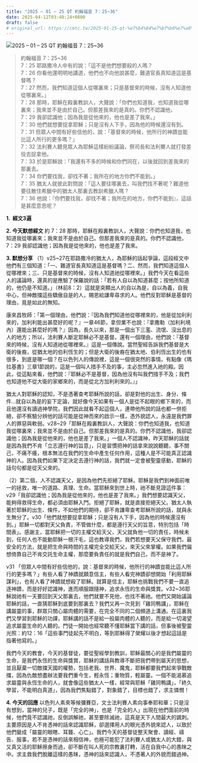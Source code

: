 ```yaml
---
title: "2025 – 01 – 25 QT 約翰福音 7：25~36"
date: 2025-04-12T03:40:24+0800
draft: false
# original_url: https://cmtc.tw/2025-01-25-qt-%e7%b4%84%e7%bf%b0%e7%a6%8f%e9%9f%b3-7%ef%bc%9a2536
---
```


![2025 – 01 – 25 QT 約翰福音 7：25\~36](/images/qt.jpg  "2025 – 01 – 25 QT 約翰福音 7：25\~36")

> 約翰福音 7：25\~36  
> 7：25 耶路撒冷人中有的說：「這不是他們想要殺的人嗎？  
> 7：26 你看他還明明地講道，他們也不向他說甚麼，難道官長真知道這是基督嗎？  
> 7：27 然而，我們知道這個人從哪裏來；只是基督來的時候，沒有人知道他從哪裏來。」  
> 7：28 那時，耶穌在殿裏教訓人，大聲說：「你們也知道我，也知道我從哪裏來；我來並不是由於自己。但那差我來的是真的。你們不認識他，  
> 7：29 我卻認識他；因為我是從他來的，他也是差了我來。」  
> 7：30 他們就想要捉拿耶穌；只是沒有人下手，因為他的時候還沒有到。  
> 7：31 但眾人中間有好些信他的，說：「基督來的時候，他所行的神蹟豈能比這人所行的更多嗎？」  
> 7：32 法利賽人聽見眾人為耶穌這樣紛紛議論，祭司長和法利賽人就打發差役去捉拿他。  
> 7：33 於是耶穌說：「我還有不多的時候和你們同在，以後就回到差我來的那裏去。  
> 7：34 你們要找我，卻找不著；我所在的地方你們不能到。」  
> 7：35 猶太人就彼此對問說：「這人要往哪裏去，叫我們找不著呢？難道他要往散住希臘中的猶太人那裏去教訓希臘人嗎？  
> 7：36 他說：『你們要找我，卻找不著；我所在的地方，你們不能到』，這話是甚麼意思呢？

**1.  經文3遍**

**2. 今天默想經文**
約 7：28 那時，耶穌在殿裏教訓人，大聲說：你們也知道我，也知道我從哪裏來；我來並不是由於自己。但那差我來的是真的。你們不認識他，  
7：29 我卻認識他；因為我是從他來的，他也是差了我來。

**3. 默想分享**
（1）v25\~27在耶路撒冷的猶太人，為耶穌的話起爭論，這段經文中他們有三個知道：「一、難道官長真知道這是基督嗎？二、然而，我們知道這個人從哪裡來；三、只是基督來的時候，沒有人知道祂從哪裡來。」我們今天在看這些人的議論時，還真的是應驗了保羅說的話：「若有人自以為知道甚麼；按他所知道的，他仍是不知道。」（林前8：2）這就是突顯出人的自以為是，自以為義，自我中心，但神敵擋這些驕傲自是的人，賜恩給謙卑尋求的人。他們反對耶穌是基督的理由，竟是如此的無知。

康來昌牧師：「第一個理由，他們說：『因為我們知道他從哪裡來的，他是從加利利來的，加利利能出甚麼好的呢？』一章46節，拿但業不也說：『拿撒勒（加利利境內）還能出甚麼好的嗎？』因為，長久以來，那是一個出下三濫、流氓、沒出息的人的地方；所以，法利賽人斷定耶穌必不是基督。還有一個理由，他們說：『基督來的時候，沒有人知道祂從哪裡來。』這是一個傳說。當然聖經告訴我們基督是大衛的後裔，從猶太地的伯利恆生的；但是大衛的後裔在猶太地、伯利恆出生的也有很多，到底是哪一個？在以色列人的傳說裡，這是一個很突然的事情。有點像《瑪拉基書》三章1節說的，這是一個叫人措手不及的事，主必忽然進入祂的殿。因此，從這點來看，他們說：『耶穌必不是基督，因為他沒有叫我們措手不及；我們也知道他不從大衛的家鄉來的，而是從北方加利利來的。』」

猶太人對耶穌的認知，不是憑著查考耶穌所說的話，卻是對他的出生、身分、條件…就自以為是的妄下定論，就好像今天如果有一個人是從不起眼的鄉下來的，而且他還沒有讀過神學院，我們因此就看不起這個人，連帶他所說的話也都一併拒絕，卻不察驗分辨他的話可能是從神而來的啟示一樣，憑外貌認人，永遠是我們罪人的罪惡與軟弱。v28\~29「耶穌在殿裏教訓人，大聲說：你們也知道我，也知道我從哪裏來；我來並不是由於自己。但那差我來的是真的。你們不認識他，我卻認識他；因為我是從他來的，他也是差了我來。」一個人不認識神，昨天耶穌的話就是因為我們不肯「立志遵行神的旨意」，只是習慣把神的話拿來說說聽聽，事不關己，不痛不癢，根本無法在我們的生命中產生任何作用，這種人是不可能真正認識神的人。因為我們如果下定決定去遵行神的話，我們就一定會被聖靈感動，耶穌的話句句都是從天父來的。

（2）第二個，人不認識天父，是因為他們先拒絕了耶穌。耶穌是我們到神面前唯一的拯救，唯一的道路、真理、生命。當耶穌來到世上時，祂不斷見證這件事：v29「我卻認識他；因為我是從他來的，他也是差了我來。」我們想要認識天父，能夠得救得生命，都必須由耶穌入門。拒絕了耶穌，就是直接拒絕天父。猶太人執著於耶穌的出生、條件，不如他們的期待，卻不肯謙卑查考耶穌所說的話，就與永生無分了。v30「他們就想要捉拿耶穌；只是沒有人下手，因為他的時候還沒有到。」耶穌一切都對天父負責，不管做什麼，都是遵行天父的旨意，特別包括「時間表」。感謝主，當耶穌把一切的主權交給天父，天父就負他一切的責任，時候未到，任何人也不能動耶穌一根汗毛，這也教導我們，我們若想要天父保守我們，最安全的方法，就是把生命與時間的主權完全交給天父，來天父來掌權。如果我們偏想倚靠自己不肯交託生命主權，那麼要負責任的就是我們自己，而不是神了。

v31 「但眾人中間有好些信他的，說：基督來的時候，他所行的神蹟豈能比這人所行的更多嗎？」有些人看了神蹟就願意信主，有些人看完神蹟卻想開始「利用耶穌謀利」，也有人看了神蹟就想殺了耶穌。就算是信主，耶穌也挑戰我們不要一直追逐神蹟，而是好好認識神，進而順服跟隨神，追求永恆的生命與獎賞。v32\~36耶穌說祂有一天要回到天父那裏去，他們就要不見他，也找不著祂。他們又開始議論耶穌的話，一直猜耶穌到底要到那裏去？我們又再一次見到「雞同鴨講」，耶穌在講屬靈的事，群眾只關心屬肉體的需要，在完全不同的二個頻道上溝通。在這裏我們又學習到耶穌的功課，耶穌講的話不是給一般屬肉體的人聽的，而是給一切渴望追求屬靈生命的人聽的。門徒一開始也經常聽不懂耶穌當下講的話，但事後被聖靈光照：約12：16「這些事門徒起先不明白，等到耶穌得了榮耀以後才想起這話是指著他寫的。」

我們今天的教會，今天的基督徒，要從聖經學到教訓，耶穌最關心的是我們屬靈的生命，是我們永恆的生命與獎賞，耶穌的講話與教導不斷把我們帶到屬天的思想，並且厭棄一切敵擋天國的權勢，包括老我、世界、魔鬼，耶穌都要我們起來爭戰敵擋，因為仇敵想盡辦法要我們重今生，輕永恆；重物質，輕屬靈。一個不能渴慕追求屬靈與永恆生命的人，就會像這些猶太人一樣，經常與耶穌「雞同鴨講」，「終久學習，不能明白真道」，因為我們焦點錯了，對象錯了，目標也錯了，求主憐憫！

**4. 今天的回應**
以色列人素來等候彌賽亞，文士法利賽人素向事奉耶和華；只是沒有想到，當神的兒子，既是「完全的神」，也是「完全的人」出現在他們面前的時候，他們竟不認識祂，反倒誤解祂，甚至要除滅祂，這真是天下人間最大的諷刺。主要原因是人不肯憑神的話來認識耶穌，卻選擇用人的眼光憑外貌來認人，以致於他們變成「屬靈的眼瞎、耳聾、心亡」。我們今天的基督徒整天聚會、讀經、禱告、服事，若不是憑神的話來相信神，也極可能犯了法利賽人或猶太人的大錯，與又真又活的耶穌擦身而過，卻不斷在叫人死的宗教裏打轉，活在自我中心的愚昩之中。求主救我們脫離這樣的愚昩，憑神的話來認識人，不憑著人的外貌而錯過神。
